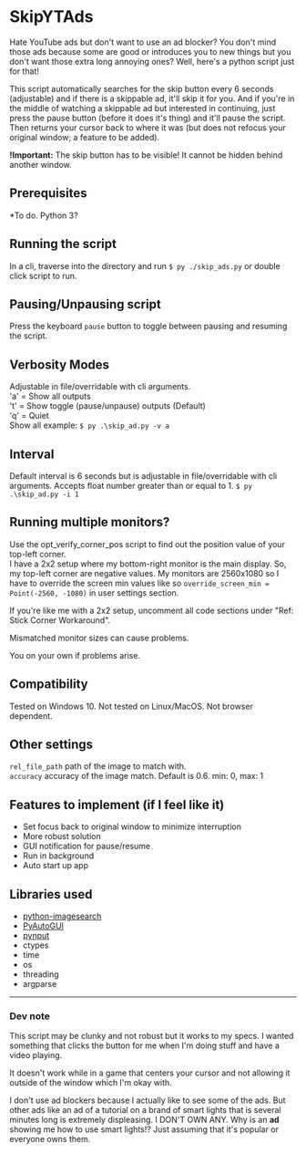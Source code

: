 # SkipYTAds

Hate YouTube ads but don't want to use an ad blocker? You don't mind those ads because some are good or introduces you to new things but you don't want those extra long annoying ones? Well, here's a python script just for that!

This script automatically searches for the skip button every 6 seconds (adjustable) and if there is a skippable ad, it'll skip it for you. And if you're in the middle of watching a skippable ad but interested in continuing, just press the pause button (before it does it's thing) and it'll pause the script. Then returns your cursor back to where it was (but does not refocus your original window; a feature to be added).

**!Important:** The skip button has to be visible! It cannot be hidden behind another window.

## Prerequisites

*To do. Python 3?

## Running the script

In a cli, traverse into the directory and run `$ py ./skip_ads.py` or double click script to run.

## Pausing/Unpausing script

Press the keyboard `pause` button to toggle between pausing and resuming the script.

## Verbosity Modes

Adjustable in file/overridable with cli arguments.  
'a' = Show all outputs  
't' = Show toggle (pause/unpause) outputs (Default)  
'q' = Quiet  
Show all example: `$ py .\skip_ad.py -v a`

## Interval

Default interval is 6 seconds but is adjustable in file/overridable with cli arguments. Accepts float number greater than or equal to 1.
`$ py .\skip_ad.py -i 1`

## Running multiple monitors?

Use the opt_verify_corner_pos script to find out the position value of your top-left corner.  
I have a 2x2 setup where my bottom-right monitor is the main display. So, my top-left corner are negative values. My monitors are 2560x1080 so I have to override the screen min values like so `override_screen_min = Point(-2560, -1080)` in user settings section.

If you're like me with a 2x2 setup, uncomment all code sections under "Ref: Stick Corner Workaround".

Mismatched monitor sizes can cause problems.

You on your own if problems arise.

## Compatibility

Tested on Windows 10. Not tested on Linux/MacOS. Not browser dependent.

## Other settings

`rel_file_path` path of the image to match with.  
`accuracy` accuracy of the image match. Default is 0.6. min: 0, max: 1

## Features to implement (if I feel like it)

- Set focus back to original window to minimize interruption
- More robust solution
- GUI notification for pause/resume
- Run in background
- Auto start up app

## Libraries used

- [python-imagesearch](https://github.com/drov0/python-imagesearch)
- [PyAutoGUI](https://github.com/asweigart/pyautogui)
- [pynput](https://pypi.org/project/pynput/)
- ctypes
- time
- os
- threading
- argparse

---

### Dev note

This script may be clunky and not robust but it works to my specs. I wanted something that clicks the button for me when I'm doing stuff and have a video playing. 

It doesn't work while in a game that centers your cursor and not allowing it outside of the window which I'm okay with. 

I don't use ad blockers because I actually like to see some of the ads. But other ads like an ad of a tutorial on a brand of smart lights that is several minutes long is extremely displeasing. I DON'T OWN ANY. Why is an **ad** showing me how to use smart lights!? Just assuming that it's popular or everyone owns them.
